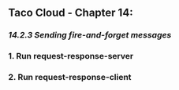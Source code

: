 ## Taco Cloud - Chapter 14:
### *14.2.3 Sending fire-and-forget messages*

###  1. Run request-response-server

###  2. Run request-response-client
